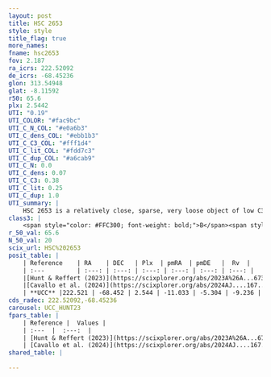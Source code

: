 ```yaml
---
layout: post
title: HSC 2653
style: style
title_flag: true
more_names: 
fname: hsc2653
fov: 2.187
ra_icrs: 222.52092
de_icrs: -68.45236
glon: 313.54948
glat: -8.11592
r50: 65.6
plx: 2.5442
UTI: "0.19"
UTI_COLOR: "#fac9bc"
UTI_C_N_COL: "#e0a6b3"
UTI_C_dens_COL: "#ebb1b3"
UTI_C_C3_COL: "#fff1d4"
UTI_C_lit_COL: "#fdd7c3"
UTI_C_dup_COL: "#a6cab9"
UTI_C_N: 0.0
UTI_C_dens: 0.07
UTI_C_C3: 0.38
UTI_C_lit: 0.25
UTI_C_dup: 1.0
UTI_summary: |
    HSC 2653 is a relatively close, sparse, very loose object of low C3 quality. It was recently reported in the literature.<br><br><span style="color: #99180f; font-weight: bold;">Warning: </span>contains less than 25 stars with <i>P>0.5</i> estimated.
class3: |
    <span style="color: #FFC300; font-weight: bold;">B</span><span style="color: red; font-weight: bold;">C</span>
r_50_val: 65.6
N_50_val: 20
scix_url: HSC%202653
posit_table: |
    | Reference    | RA    | DEC   | Plx  | pmRA  | pmDE   |  Rv  |
    | :---         | :---: | :---: | :---: | :---: | :---: | :---: |
    |[Hunt & Reffert (2023)](https://scixplorer.org/abs/2023A%26A...673A.114H) | 225.329 | -68.005 | 2.583 | -10.891 | -5.291 | -7.419 |
    |[Cavallo et al. (2024)](https://scixplorer.org/abs/2024AJ....167...12C) | 222.61 | -68.556 | 2.581 | -- | -- | -- |
    | **UCC** |222.521 | -68.452 | 2.544 | -11.033 | -5.304 | -9.236 | 
cds_radec: 222.52092,-68.45236
carousel: UCC_HUNT23
fpars_table: |
    | Reference |  Values |
    | :---  |  :---:  |
    | [Hunt & Reffert (2023)](https://scixplorer.org/abs/2023A%26A...673A.114H) | `AV50=0.181, diffAV50=0.263, MOD50=7.846, logAge50=7.647` |
    | [Cavallo et al. (2024)](https://scixplorer.org/abs/2024AJ....167...12C) | `AV50=0.85, dMod50=8.18, logAge50=7.08, [Fe/H]50=-0.01` |
shared_table: |
    
---
```

